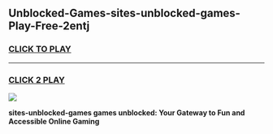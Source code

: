 
## Unblocked-Games-sites-unblocked-games-Play-Free-2entj
<h3>
<a href="https://premium76.site?title=sites-unblocked-games&ref=23A">CLICK TO PLAY</a></h3>
<hr>

<h3>
<a href="https://premium76.site?title=sites-unblocked-games&ref=23A">CLICK 2 PLAY</a>
  
</h3>

<a href="https://premium76.site?title=sites-unblocked-games&ref=23A"><img src="https://clearcache.store/games.png"></a>


**sites-unblocked-games games unblocked: Your Gateway to Fun and Accessible Online Gaming**
